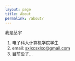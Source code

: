 ```yaml
---
layout: page
title: About
permalink: /about/
---
```


我是丛宇

1. 电子科大计算机学院学生
2. email: sxlxcsxlxc@gmail.com
2. 目前没了...